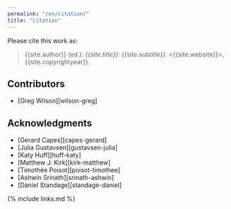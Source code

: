 ```yaml
---
permalink: "/en/citation/"
title: "Citation"
---
```


Please cite this work as:

> {{site.author}} (ed.): *{{site.title}}: {{site.subtitle}}*.  <{{site.website}}>, {{site.copyrightyear}}.

## Contributors

-   [Greg Wilson][wilson-greg]

## Acknowledgments

-   [Gerard Capes][capes-gerard]
-   [Julia Gustavsen][gustavsen-julia]
-   [Katy Huff][huff-katy]
-   [Matthew J. Kirk][kirk-matthew]
-   [Timothée Poisot][poisot-timothee]
-   [Ashwin Srinath][srinath-ashwin]
-   [Daniel Standage][standage-daniel]

{% include links.md %}
